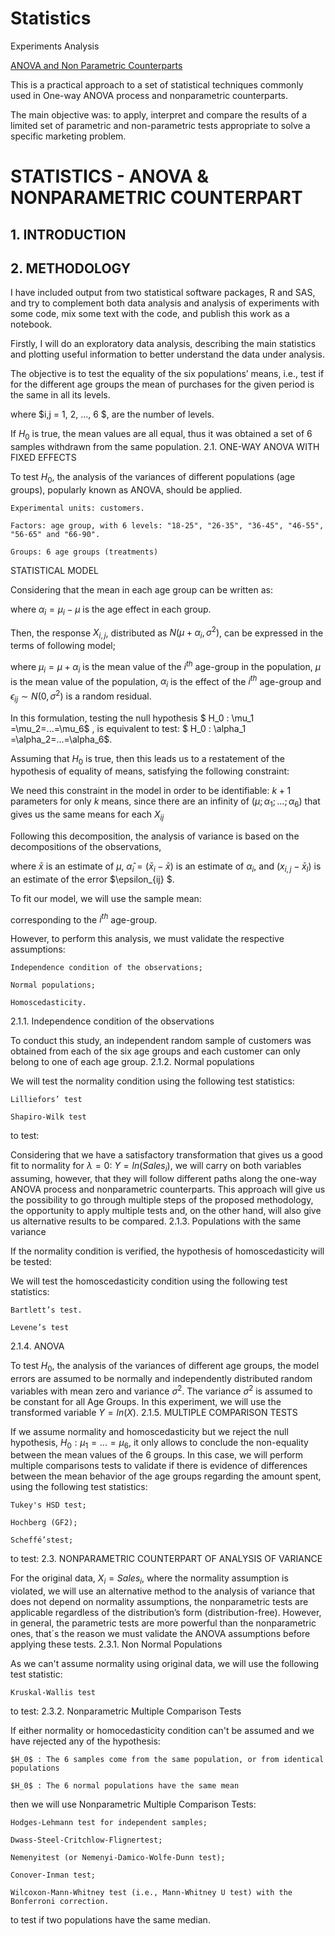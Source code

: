 # Statistics
Experiments Analysis


 [ANOVA and Non Parametric Counterparts](https://github.com/hugosilveiradacunha/Statistics/blob/master/ANOVANonparametricCounterpart.ipynb)

This is a practical approach to a set of statistical techniques commonly used in One-way ANOVA process and nonparametric counterparts.

The main objective was: to apply, interpret and compare the results of a limited set of parametric and non-parametric tests appropriate to solve a specific marketing problem.


# STATISTICS - ANOVA & NONPARAMETRIC COUNTERPART
## 1. INTRODUCTION

## 2. METHODOLOGY

I have included output from two statistical software packages, R and SAS, and try to complement both data analysis and analysis of experiments with some code, mix some text with the code, and publish this work as a notebook.

Firstly, I will do an exploratory data analysis, describing the main statistics and plotting useful information to better understand the data under analysis.

The objective is to test the equality of the six populations’ means, i.e., test if for the different age groups the mean of purchases for the given period is the same in all its levels.

where $i,j = 1, 2, ..., 6 $, are the number of levels.

If $H_0$ is true, the mean values are all equal, thus it was obtained a set of 6 samples withdrawn from the same population.
2.1. ONE-WAY ANOVA WITH FIXED EFFECTS

To test $H_0$, the analysis of the variances of different populations (age groups), popularly known as ANOVA, should be applied.

    Experimental units: customers.

    Factors: age group, with 6 levels: "18-25", "26-35", "36-45", "46-55", "56-65" and "66-90".

    Groups: 6 age groups (treatments)

STATISTICAL MODEL

Considering that the mean in each age group can be written as:

where $\alpha_i = \mu_i - \mu$ is the age effect in each group.

Then, the response $X_{i,j}$, distributed as $N(\mu + \alpha_i,\sigma^2)$, can be expressed in the terms of following model;

where $\mu_i= \mu + \alpha_i$ is the mean value of the $i^{th}$ age-group in the population, $\mu$ is the mean value of the population, $\alpha_i$ is the effect of the $i^{th}$ age-group and $\epsilon_{ij} \sim N(0,\sigma^2)$ is a random residual.

In this formulation, testing the null hypothesis $ H_0 : \mu_1 =\mu_2=...=\mu_6$ , is equivalent to test: $ H_0 : \alpha_1 =\alpha_2=...=\alpha_6$.

Assuming that $H_0$ is true, then this leads us to a restatement of the hypothesis of equality of means, satisfying the following constraint:

We need this constraint in the model in order to be identifiable: $k + 1$ parameters for only $k$ means, since there are an infinity of $(\mu ;\alpha_1 ;... ;\alpha_6 )$ that gives us the same means for each $X_{ij}$

Following this decomposition, the analysis of variance is based on the decompositions of the observations,

where $\bar x$ is an estimate of $\mu$, $\hat \alpha_i = (\bar x_i - \bar x)$ is an estimate of $\alpha_i$, and $(x_{i,j} - \bar x_l)$ is an estimate of the error $\epsilon_{ij} $.

To fit our model, we will use the sample mean:

corresponding to the $i^{th}$ age-group.

However, to perform this analysis, we must validate the respective assumptions:

    Independence condition of the observations;

    Normal populations;

    Homoscedasticity.

2.1.1. Independence condition of the observations

To conduct this study, an independent random sample of customers was obtained from each of the six age groups and each customer can only belong to one of each age group.
2.1.2. Normal populations

We will test the normality condition using the following test statistics:

    Lilliefors’ test

    Shapiro-Wilk test

to test:

Considering that we have a satisfactory transformation that gives us a good fit to normality for $\lambda = 0$: $Y = ln(Sales_i)$, we will carry on both variables assuming, however, that they will follow different paths along the one-way ANOVA process and nonparametric counterparts. This approach will give us the possibility to go through multiple steps of the proposed methodology, the opportunity to apply multiple tests and, on the other hand, will also give us alternative results to be compared.
2.1.3. Populations with the same variance

If the normality condition is verified, the hypothesis of homoscedasticity will be tested:

We will test the homoscedasticity condition using the following test statistics:

    Bartlett’s test.

    Levene’s test

2.1.4. ANOVA

To test $H_0$, the analysis of the variances of different age groups, the model errors are assumed to be normally and independently distributed random variables with mean zero and variance $\sigma ^2$. The variance $\sigma^2$ is assumed to be constant for all Age Groups. In this experiment, we will use the transformed variable $Y = ln(X)$.
2.1.5. MULTIPLE COMPARISON TESTS

If we assume normality and homoscedasticity but we reject the null hypothesis, $H_0 : \mu_1 = ...= \mu_6$, it only allows to conclude the non-equality between the mean values of the 6 groups. In this case, we will perform multiple comparisons tests to validate if there is evidence of differences between the mean behavior of the age groups regarding the amount spent, using the following test statistics:

    Tukey's HSD test;

    Hochberg (GF2);

    Scheffé’stest;

to test:
2.3. NONPARAMETRIC COUNTERPART OF ANALYSIS OF VARIANCE

For the original data, $X_i = Sales_i$, where the normality assumption is violated, we will use an alternative method to the analysis of variance that does not depend on normality assumptions, the nonparametric tests are applicable regardless of the distribution’s form (distribution-free). However, in general, the parametric tests are more powerful than the nonparametric ones, that´s the reason we must validate the ANOVA assumptions before applying these tests.
2.3.1. Non Normal Populations

As we can't assume normality using original data, we will use the following test statistic:

    Kruskal-Wallis test

to test:
2.3.2. Nonparametric Multiple Comparison Tests

If either normality or homocedasticity condition can't be assumed and we have rejected any of the hypothesis:

    $H_0$ : The 6 samples come from the same population, or from identical populations

    $H_0$ : The 6 normal populations have the same mean

then we will use Nonparametric Multiple Comparison Tests:

    Hodges-Lehmann test for independent samples;

    Dwass-Steel-Critchlow-Flignertest;

    Nemenyitest (or Nemenyi-Damico-Wolfe-Dunn test);

    Conover-Inman test;

    Wilcoxon-Mann-Whitney test (i.e., Mann-Whitney U test) with the Bonferroni correction.

to test if two populations have the same median.

